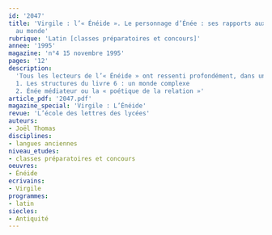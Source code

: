 ```yaml
---
id: '2047'
title: 'Virgile : l’« Énéide ». Le personnage d’Énée : ses rapports aux autres et
  au monde'
rubrique: 'Latin [classes préparatoires et concours]'
annee: '1995'
magazine: 'n°4 15 novembre 1995'
pages: '12'
description: 
  'Tous les lecteurs de l’« Énéide » ont ressenti profondément, dans une connivence assez mystérieuse, les aventures d’Énée, ce prince en exil à la recherche de la Terre promise, comme étant un peu l’histoire de la condition humaine ; depuis l’Antiquité, cette fascination n’a pas cessé. Cet article montre que nous avons, plus que jamais, cette relation fraternelle au héros de l’« Énéide »…
  1. Les structures du livre 6 : un monde complexe
  2. Énée médiateur ou la « poétique de la relation »'
article_pdf: '2047.pdf'
magazine_special: 'Virgile : L’Énéide'
revue: 'L’école des lettres des lycées'
auteurs:
- Joël Thomas
disciplines:
- langues anciennes
niveau_etudes:
- classes préparatoires et concours
oeuvres:
- Énéide
ecrivains:
- Virgile
programmes:
- latin
siecles:
- Antiquité
---
```

